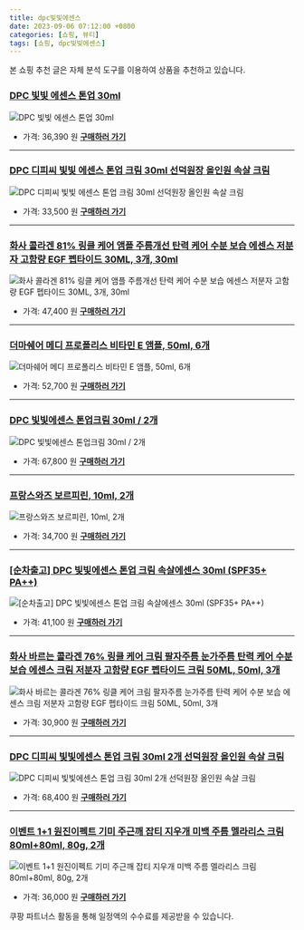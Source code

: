 ```yaml
---
title: dpc빛빛에센스
date: 2023-09-06 07:12:00 +0800
categories: [쇼핑, 뷰티]
tags: [쇼핑, dpc빛빛에센스]
---
```

본 쇼핑 추천 글은 자체 분석 도구를 이용하여 상품을 추천하고 있습니다.
### [DPC 빛빛 에센스 톤업 30ml](https://link.coupang.com/re/AFFSDP?lptag=AF1030537&pageKey=7530762198&itemId=19772418555&vendorItemId=86718502023&traceid=V0-153-f204d21a10b1e456&requestid=20230907071200341266314280&token=31850C%7CMIXED)
![DPC 빛빛 에센스 톤업 30ml](https://ads-partners.coupang.com/image1/bS9mFN5oPmKMlhM2bVukzknBuE0-HHCWC9lrGnI1RBKG8DujGjdu_Apo1_7Qg6FjPTw-57FexosmdK8vxPyNVaT3APYDDqVSVPiNGNsAWKfwrJNXNQMyDD8F51Mx04DCLFOl38POu9Ga2hXO136eh6IiL2C_8tLmQKuF9qJQA_ob5_6GQ86zP8fD1sodwnXvF3Kejq5u1S779cnXLonQXVuXKCYuVf_e78rtUs6-_ajUrDVP1K_gRTEjHnfx72nYAoDsyt9fSzh1Zwr_Dab3qlOJeeqTGtWqiQ_8UZ5v7H0=)
- 가격: 36,390 원
[**구매하러 가기**](https://link.coupang.com/re/AFFSDP?lptag=AF1030537&pageKey=7530762198&itemId=19772418555&vendorItemId=86718502023&traceid=V0-153-f204d21a10b1e456&requestid=20230907071200341266314280&token=31850C%7CMIXED)
---
### [DPC 디피씨 빛빛 에센스 톤업 크림 30ml 선덕원장 올인원 속살 크림](https://link.coupang.com/re/AFFSDP?lptag=AF1030537&pageKey=7544059002&itemId=19838632893&vendorItemId=86949867608&traceid=V0-153-134b41eebd48803c&requestid=20230907071200341266314280&token=31850C%7CMIXED)
![DPC 디피씨 빛빛 에센스 톤업 크림 30ml 선덕원장 올인원 속살 크림](https://ads-partners.coupang.com/image1/CD5dZISMKJytA651CDTD8lVFR9AtGLtqPo8XUyVHPRHYgwK_WgHtwuR_ajDQAyjcRa6AWITyKgUndJAkHXK3g-nl0HDvJyHsov5LJtc0ljK_JIFdFiHVpVCzw_uaSGdMVOFhX_FDGR0XcRnVp0ErZMaSOwFlwMkDoee_6sXJ34R8e9OuXGnXKvljBb47p62t7tsN1Y2SLHuJTa1tEIyGb7ahxxZuDjKcRkvwAo9ggppVAqs5kljdiTzhg7CrGHzI3cU-xjQr8PI9Aef1jBGXsnDnWJaSRpt387rVos4pnH0=)
- 가격: 33,500 원
[**구매하러 가기**](https://link.coupang.com/re/AFFSDP?lptag=AF1030537&pageKey=7544059002&itemId=19838632893&vendorItemId=86949867608&traceid=V0-153-134b41eebd48803c&requestid=20230907071200341266314280&token=31850C%7CMIXED)
---
### [화사 콜라겐 81% 링클 케어 앰플 주름개선 탄력 케어 수분 보습 에센스 저분자 고함량 EGF 펩타이드 30ML, 3개, 30ml](https://link.coupang.com/re/AFFSDP?lptag=AF1030537&pageKey=7360496665&itemId=18962318347&vendorItemId=86088201780&traceid=V0-153-d8992f0180ac1057&clickBeacon=XgfSQDhJvKSu4fuA3BSkXOUeamogv1O7wxU3zosY0zr8%2BAiLkSI0tiIxCJPItxI2CWdpXcs6OO6%2B2HRyEdZVKC70Yz%2BKJ3ozEQePeUEpnWOM8WwzcVWyOyE3WqGylZWghbK1UeU5BhyqXyhP6bDEH%2B5piiTaBd%2BOgnwbHM9LA6KrdLDKzW%2BRYPti66WgiNYAG%2FNk5DaGMvCk%2BEZzs2Ue41pW2Tj5vgiIKoCMiCY3DTK64GgOI3zInWk%2F5hQiFaupKOS%2FtOjh14GLzK3b6%2BpmCmo72hJa2VxLgsgR1b8E2BmtfitZFoj3iK7SMtQkX3CaDYRAHk%2FzD9Z%2FOEJwWs%2FLjktnRuu%2BAnb%2BbCm7kSXbcqWBtnqOU%2FGy6bfuG5bM7d57vYHOguX53g0QHsxvZ2r86%2Bj47ysvO%2B8XNovyuQW%2FXzLyTi%2FMuJWqZeLzZ0Z6XLTVXAuNHNFmAHhKR5Y3QT9hbCrG6Mh9GlkgB0U72gkoZrGwXJ6I72lURIZNe%2BdlJgwCHpAsFyM9TSgx7MdSHFlztX5b6CNLNwSGoh7%2F2gFdPsMM%2F4Ivc0PQZU74OayBquRadie%2B9K%2Fzpp8vLfWZnJQYYTCJ%2BMjzIM%2FW7PHcqKpZEeicRf2sA4dMetb7pZBY4%2B7uopEE5FMhYAKbV2S3So5wJEo1wSjKQQRcYfHXqmdKg2C9VmWgqhJHbQKZV9eGib%2BOgP1LsBsYle2EjRJYJsWT5OGjY9CqtXHgk4sjiXpzPkLzaHWAMmJUHcZpuC8d2dtE7SEhohNtFzC8tuGvbO3hAsGwlakS35R2UJLNh8QsGfEr7VTPsp%2B%2Fo0EjvfBnOKHkIYTK1Mg7%2FG1GiXixfztXJB1kUZ7ssVMM34TgA8aB8P%2BadEGGmSRAK2DuiNZTPwzY&requestid=20230907071200341266314280&token=31850C%7CMIXED)
![화사 콜라겐 81% 링클 케어 앰플 주름개선 탄력 케어 수분 보습 에센스 저분자 고함량 EGF 펩타이드 30ML, 3개, 30ml](https://ads-partners.coupang.com/image1/K4JC4bP_0eDJGiHcK31z7aevXX_SxvoJPQAqTVupZdkARCh4QjYYkCkcRgh7vXBL4AYclKcGiX7LHLja3Scfjfgf0MQXzIjmQifkqv9nZLpEwZD6ixOrGRnsd-kgz-PIQsVCxxohelX6cpue2fW9lHsG32N2sWd566evJvF-R7_UucLGBYe-at4aqJw2gc-j0q3ukauX8N145f0qnNa2UvHLYStyaEYqEqxi9yUOMoRDdxIGrpq-BHgk99tB6WOqg8JYRcdbed9frNesiXhBFP_MQ9YRWrJIKce3gIYHtCOrKrFD)
- 가격: 47,400 원
[**구매하러 가기**](https://link.coupang.com/re/AFFSDP?lptag=AF1030537&pageKey=7360496665&itemId=18962318347&vendorItemId=86088201780&traceid=V0-153-d8992f0180ac1057&clickBeacon=XgfSQDhJvKSu4fuA3BSkXOUeamogv1O7wxU3zosY0zr8%2BAiLkSI0tiIxCJPItxI2CWdpXcs6OO6%2B2HRyEdZVKC70Yz%2BKJ3ozEQePeUEpnWOM8WwzcVWyOyE3WqGylZWghbK1UeU5BhyqXyhP6bDEH%2B5piiTaBd%2BOgnwbHM9LA6KrdLDKzW%2BRYPti66WgiNYAG%2FNk5DaGMvCk%2BEZzs2Ue41pW2Tj5vgiIKoCMiCY3DTK64GgOI3zInWk%2F5hQiFaupKOS%2FtOjh14GLzK3b6%2BpmCmo72hJa2VxLgsgR1b8E2BmtfitZFoj3iK7SMtQkX3CaDYRAHk%2FzD9Z%2FOEJwWs%2FLjktnRuu%2BAnb%2BbCm7kSXbcqWBtnqOU%2FGy6bfuG5bM7d57vYHOguX53g0QHsxvZ2r86%2Bj47ysvO%2B8XNovyuQW%2FXzLyTi%2FMuJWqZeLzZ0Z6XLTVXAuNHNFmAHhKR5Y3QT9hbCrG6Mh9GlkgB0U72gkoZrGwXJ6I72lURIZNe%2BdlJgwCHpAsFyM9TSgx7MdSHFlztX5b6CNLNwSGoh7%2F2gFdPsMM%2F4Ivc0PQZU74OayBquRadie%2B9K%2Fzpp8vLfWZnJQYYTCJ%2BMjzIM%2FW7PHcqKpZEeicRf2sA4dMetb7pZBY4%2B7uopEE5FMhYAKbV2S3So5wJEo1wSjKQQRcYfHXqmdKg2C9VmWgqhJHbQKZV9eGib%2BOgP1LsBsYle2EjRJYJsWT5OGjY9CqtXHgk4sjiXpzPkLzaHWAMmJUHcZpuC8d2dtE7SEhohNtFzC8tuGvbO3hAsGwlakS35R2UJLNh8QsGfEr7VTPsp%2B%2Fo0EjvfBnOKHkIYTK1Mg7%2FG1GiXixfztXJB1kUZ7ssVMM34TgA8aB8P%2BadEGGmSRAK2DuiNZTPwzY&requestid=20230907071200341266314280&token=31850C%7CMIXED)
---
### [더마쉐어 메디 프로폴리스 비타민 E 앰플, 50ml, 6개](https://link.coupang.com/re/AFFSDP?lptag=AF1030537&pageKey=6717005203&itemId=18315191803&vendorItemId=83185801599&traceid=V0-153-ffed9fb51225c12c&clickBeacon=XgfSQDhJvKSu4fuA3BSkXOUeamogv1O7wxU3zosY0zr8%2BAiLkSI0tiIxCJPItxI2CWdpXcs6OO6%2B2HRyEdZVKC70Yz%2BKJ3ozEQePeUEpnWNdP%2BK%2Fpkl01nfQ1oXptMQxhbK1UeU5BhyqXyhP6bDEH%2BpB6ulmkzjxwkvqA3oPKlKT01l%2Btrg76%2FMRs%2BXcPgraG%2FNk5DaGMvCk%2BEZzs2Ue41pW2Tj5vgiIKoCMiCY3DTK64GgOI3zInWk%2F5hQiFaupqu8L%2FW2y%2FQmZNQIibfPQ%2F9C5mTNn6XMEO3FwpH7eWl2kqFT6b0PbVDsimOICEp4SruYLRz1EZqLgy5lWfFqWyMMdui6SA7HUwtsWomCGdkTDmIOxQ1LO4lYrIncaO%2B9hdm7hi6xISRv%2FGCU3gE2uX3xFk5eyq4LBqQhseNiIB17Y0rjIvzF0GkQ0X93R5dPvIzK8yOMvbkUtEaMckb%2FNdDqwVXiTclt23VOPG%2BmHJ0lb%2F2D16KuwR7DLip6eQHMQm55Mnln5DNxR2KL7PLERsi4Kc16QGmsP%2Ba1MjgekNQkmiiln1%2B4nRCbKUQP4mxTba8Ei%2BZKAgxJic3qgK2SSSbPcTQTF8%2Fzigb57Q6O6svA3815mRyiSVOzkOMCXSyVAq%2FOlZZEuQ%2FcdVmb%2BkD85uR227Wd7vLJYbYfLePbN4BlKvXRY%2FyegpWzJ3bmveWuq4LjrnWu5D%2FC%2FFrMne1csEVeZ%2Fl3b7FGhd3DwLY3pT1KIKIMUVuB%2BEWQceL8f6kXZxZMqRe1546hFrWf%2BogyWCro%2FYAPlfY1UOgpHEHe0EFEvcGdXqcVifX6kBf7i1RbJYCwlNaiFyRf0%2F8qrvzrdYtWHApaR5q25%2BlYIIaddsE6ERDWD7afuyIqrqtZbSUiz&requestid=20230907071200341266314280&token=31850C%7CMIXED)
![더마쉐어 메디 프로폴리스 비타민 E 앰플, 50ml, 6개](https://ads-partners.coupang.com/image1/UJBk99xKLdH-0ZGgUHTBWMs_FMzfo83ujm6zaRll8dKPfnor18-4cYoENWKr5nkiRz4AoMRyAWFVKWGAKZ_Usd3tzzU2XtyGkNK7aMaaNY3M352fRdR67ejCcPpVvaboAmTMJoBGzEE-k_IrmNEARrbaDSW4l0e9Dv5Kll_wFXxhwPk1slxamO89MM_N5Br-vuuCOKJ2jaK3w29rO9zwJQTAS3SQqRvJCSpX_AB35jCfqYu7JgrkBJe3HboEPOwQFo0XRjeAW8zaYXxrCzu0Spw6ltgXODHNwb2p6hGlqSSD_qS0Sg==)
- 가격: 52,700 원
[**구매하러 가기**](https://link.coupang.com/re/AFFSDP?lptag=AF1030537&pageKey=6717005203&itemId=18315191803&vendorItemId=83185801599&traceid=V0-153-ffed9fb51225c12c&clickBeacon=XgfSQDhJvKSu4fuA3BSkXOUeamogv1O7wxU3zosY0zr8%2BAiLkSI0tiIxCJPItxI2CWdpXcs6OO6%2B2HRyEdZVKC70Yz%2BKJ3ozEQePeUEpnWNdP%2BK%2Fpkl01nfQ1oXptMQxhbK1UeU5BhyqXyhP6bDEH%2BpB6ulmkzjxwkvqA3oPKlKT01l%2Btrg76%2FMRs%2BXcPgraG%2FNk5DaGMvCk%2BEZzs2Ue41pW2Tj5vgiIKoCMiCY3DTK64GgOI3zInWk%2F5hQiFaupqu8L%2FW2y%2FQmZNQIibfPQ%2F9C5mTNn6XMEO3FwpH7eWl2kqFT6b0PbVDsimOICEp4SruYLRz1EZqLgy5lWfFqWyMMdui6SA7HUwtsWomCGdkTDmIOxQ1LO4lYrIncaO%2B9hdm7hi6xISRv%2FGCU3gE2uX3xFk5eyq4LBqQhseNiIB17Y0rjIvzF0GkQ0X93R5dPvIzK8yOMvbkUtEaMckb%2FNdDqwVXiTclt23VOPG%2BmHJ0lb%2F2D16KuwR7DLip6eQHMQm55Mnln5DNxR2KL7PLERsi4Kc16QGmsP%2Ba1MjgekNQkmiiln1%2B4nRCbKUQP4mxTba8Ei%2BZKAgxJic3qgK2SSSbPcTQTF8%2Fzigb57Q6O6svA3815mRyiSVOzkOMCXSyVAq%2FOlZZEuQ%2FcdVmb%2BkD85uR227Wd7vLJYbYfLePbN4BlKvXRY%2FyegpWzJ3bmveWuq4LjrnWu5D%2FC%2FFrMne1csEVeZ%2Fl3b7FGhd3DwLY3pT1KIKIMUVuB%2BEWQceL8f6kXZxZMqRe1546hFrWf%2BogyWCro%2FYAPlfY1UOgpHEHe0EFEvcGdXqcVifX6kBf7i1RbJYCwlNaiFyRf0%2F8qrvzrdYtWHApaR5q25%2BlYIIaddsE6ERDWD7afuyIqrqtZbSUiz&requestid=20230907071200341266314280&token=31850C%7CMIXED)
---
### [DPC 빛빛에센스 톤업크림 30ml / 2개](https://link.coupang.com/re/AFFSDP?lptag=AF1030537&pageKey=7530760766&itemId=19772412446&vendorItemId=86743883038&traceid=V0-153-3fdc32e81f5a2c4a&requestid=20230907071200341266314280&token=31850C%7CMIXED)
![DPC 빛빛에센스 톤업크림 30ml / 2개](https://ads-partners.coupang.com/image1/iJ_rqz9CQoCrtCypiPRvNOyzgHfu0OeJsG4knyAoLqsfVLnk5OVpgrYBvye60cF-mQ1mTyl5dLvThWDzL4h5bnBhXW6OLULeWH3TAHovhlfEokSE-pdvL4yyroIPe1-gYL8CpWJPDMx6K_VlJtxSa_reEl0Wkcy8hRCbR2qCfwV4PYXsETFj5BpaH74Wwj0TgCYG_mnx5HwGXvnsdXqb40jTx-Hdl-GRHGmKMxMbrz3HLtMTBl_6YcwNDkZ8nKRP2o1K3hgG2FmBnmQY6l9n4FWbBq6CvyX5N_5CQZQHzp_D)
- 가격: 67,800 원
[**구매하러 가기**](https://link.coupang.com/re/AFFSDP?lptag=AF1030537&pageKey=7530760766&itemId=19772412446&vendorItemId=86743883038&traceid=V0-153-3fdc32e81f5a2c4a&requestid=20230907071200341266314280&token=31850C%7CMIXED)
---
### [프랑스와즈 보르피린, 10ml, 2개](https://link.coupang.com/re/AFFSDP?lptag=AF1030537&pageKey=88490232&itemId=19169820846&vendorItemId=86288059852&traceid=V0-153-7c5f32082acb9098&clickBeacon=XgfSQDhJvKSu4fuA3BSkXOUeamogv1O7wxU3zosY0zr8%2BAiLkSI0tiIxCJPItxI2CWdpXcs6OO6%2B2HRyEdZVKC70Yz%2BKJ3ozEQePeUEpnWM1r7QNbPHh0qsPprD5nneqhbK1UeU5BhyqXyhP6bDEH%2BKE6%2FbkD9wTQGEhvJMVn7%2FPPbvAuUvgRyrRiG5QiHyoG%2FNk5DaGMvCk%2BEZzs2Ue41pW2Tj5vgiIKoCMiCY3DTK64GgOI3zInWk%2F5hQiFaupNDjaNFnmpgQepP3xuYJJ32OOVlYzKVmplaa9zV%2BOC1%2FI%2FFLDyJqfxrzkKCqAtWZHjmNyF%2B5jhIxlq2QSDQ84Nscg7uN5n4yG2mxBzv1fd2ZnLne6BvS75DzsgGwSuKy7Y7Z9OY%2FpxX8OMJABT1%2BKHcWXporD8fYOPFdPKOf89i1x%2BE3eIvdP783YJupO73aRWvqbdEr4jOQa1mcg47G0lHM17tKTgiBXtLYSoBwVkWEmiiln1%2B4nRCbKUQP4mxTba8Ei%2BZKAgxJic3qgK2SSSQ1aJotLu3XT1dqFZREbmmcOt7%2Ffgc%2FR9N39NFibEF%2Fz%2BMUgTZxXR1VzmmaMlUexdjhWPM5AciyfUpfyLWVqO0r2r8C3ds1BWSzhm4y5uMwEvYa6ygj0Scy1iZyhUHNKhV8kWMLJPWxXFsl%2FI%2FLZTqyFHc8tY%2FSO4pwbe3l700iNhG6u17oedpc5zMuV%2B9eibA3y9i8HHMWJVs%2FUanv1XLMt8dvkblbLsFGu3MFo3gAga7%2FVoeac9Juu4hvd6IzaQEuYQnjQv90dUpSb4KsdtUVC1OxuRlJmzr%2BL4%2FQATeNj%2BdtEDT7bbcMo8eltMzBpeXT6T%2F2P1kWolmMwzFX3MgeBzq4Cwcc6kXX%2FqQVtpoWP&requestid=20230907071200341266314280&token=31850C%7CMIXED)
![프랑스와즈 보르피린, 10ml, 2개](https://ads-partners.coupang.com/image1/mhBM7yC-zcvyXVt9mtIwSX3wYCFm0KDIlrw0BNbiqXqUj5AGaYgu4alegUT3Tij0bSnYA_0UMuRd3KDUGqGKW8AtpXknKfOB4RyvNxy0egbP2KBDXMZlP04YjxDMVBMbz3uxnd6quOVCGigC7p2bTUCGDxtBVcCFFtwLNMcisYJdUOKXnDRIfMp584N8_xh3biYMkfPdKkJwMxhGh77sAzmm3il-zUICOW1WOxxZEu4q-ugDrKqJMZ6Yk0Syi6P8EmCK1JQN5dTrOQk_oQVFvq9AkdaIURGgQQ==)
- 가격: 34,700 원
[**구매하러 가기**](https://link.coupang.com/re/AFFSDP?lptag=AF1030537&pageKey=88490232&itemId=19169820846&vendorItemId=86288059852&traceid=V0-153-7c5f32082acb9098&clickBeacon=XgfSQDhJvKSu4fuA3BSkXOUeamogv1O7wxU3zosY0zr8%2BAiLkSI0tiIxCJPItxI2CWdpXcs6OO6%2B2HRyEdZVKC70Yz%2BKJ3ozEQePeUEpnWM1r7QNbPHh0qsPprD5nneqhbK1UeU5BhyqXyhP6bDEH%2BKE6%2FbkD9wTQGEhvJMVn7%2FPPbvAuUvgRyrRiG5QiHyoG%2FNk5DaGMvCk%2BEZzs2Ue41pW2Tj5vgiIKoCMiCY3DTK64GgOI3zInWk%2F5hQiFaupNDjaNFnmpgQepP3xuYJJ32OOVlYzKVmplaa9zV%2BOC1%2FI%2FFLDyJqfxrzkKCqAtWZHjmNyF%2B5jhIxlq2QSDQ84Nscg7uN5n4yG2mxBzv1fd2ZnLne6BvS75DzsgGwSuKy7Y7Z9OY%2FpxX8OMJABT1%2BKHcWXporD8fYOPFdPKOf89i1x%2BE3eIvdP783YJupO73aRWvqbdEr4jOQa1mcg47G0lHM17tKTgiBXtLYSoBwVkWEmiiln1%2B4nRCbKUQP4mxTba8Ei%2BZKAgxJic3qgK2SSSQ1aJotLu3XT1dqFZREbmmcOt7%2Ffgc%2FR9N39NFibEF%2Fz%2BMUgTZxXR1VzmmaMlUexdjhWPM5AciyfUpfyLWVqO0r2r8C3ds1BWSzhm4y5uMwEvYa6ygj0Scy1iZyhUHNKhV8kWMLJPWxXFsl%2FI%2FLZTqyFHc8tY%2FSO4pwbe3l700iNhG6u17oedpc5zMuV%2B9eibA3y9i8HHMWJVs%2FUanv1XLMt8dvkblbLsFGu3MFo3gAga7%2FVoeac9Juu4hvd6IzaQEuYQnjQv90dUpSb4KsdtUVC1OxuRlJmzr%2BL4%2FQATeNj%2BdtEDT7bbcMo8eltMzBpeXT6T%2F2P1kWolmMwzFX3MgeBzq4Cwcc6kXX%2FqQVtpoWP&requestid=20230907071200341266314280&token=31850C%7CMIXED)
---
### [[순차출고] DPC 빛빛에센스 톤업 크림 속살에센스 30ml (SPF35+ PA++)](https://link.coupang.com/re/AFFSDP?lptag=AF1030537&pageKey=7444260405&itemId=19365419329&vendorItemId=86705023088&traceid=V0-153-e3d8f2a09d87dd97&requestid=20230907071200341266314280&token=31850C%7CMIXED)
![[순차출고] DPC 빛빛에센스 톤업 크림 속살에센스 30ml (SPF35+ PA++)](https://ads-partners.coupang.com/image1/t5thFZm9GMfWElnWt6iIcxfrm_GExhgPTVPXoK7zpE0iCAX3pS1kw15odwPkCdZKw_x8LnneE5amurYHfsKaMqkiyO16QBpcCWIOWqD_JaCdJbt-Nf7LdNzwRPcJBDDYrDzowWfNHxGHD2knVI94lBVio_0yRUPM2scGq-t6jiqlct_amLYLQpHpGBDB8FqE3ZlNO8FFcRHkKAfxcnmwQvhByi0O8kWHeohe4lVpCMfvpA467i6vj5mbve6CPZxin3tQMj2H43aY0J2WTetCkRdZBNRUEtBt57TXL75lmYY=)
- 가격: 41,100 원
[**구매하러 가기**](https://link.coupang.com/re/AFFSDP?lptag=AF1030537&pageKey=7444260405&itemId=19365419329&vendorItemId=86705023088&traceid=V0-153-e3d8f2a09d87dd97&requestid=20230907071200341266314280&token=31850C%7CMIXED)
---
### [화사 바르는 콜라겐 76% 링클 케어 크림 팔자주름 눈가주름 탄력 케어 수분 보습 에센스 크림 저분자 고함량 EGF 펩타이드 크림 50ML, 50ml, 3개](https://link.coupang.com/re/AFFSDP?lptag=AF1030537&pageKey=7368560771&itemId=19002003128&vendorItemId=84377411924&traceid=V0-153-7990a958fd633467&clickBeacon=XgfSQDhJvKSu4fuA3BSkXOUeamogv1O7wxU3zosY0zr8%2BAiLkSI0tiIxCJPItxI2CWdpXcs6OO6%2B2HRyEdZVKC70Yz%2BKJ3ozEQePeUEpnWOdJg%2BvD3RqTertbPXoVfMPTwcJ0LdX%2BKN8rC9U7YehnzQCjj5t0L4XxF47SgnyH6v3UQOSQjp%2F5JpLDdcZfJ7CG%2FNk5DaGMvCk%2BEZzs2Ue41pW2Tj5vgiIKoCMiCY3DTK64GgOI3zInWk%2F5hQiFaupNt3W5YLI0lzxhZ0Nhj4q4y%2Bq6svgnFgRNQKanSTVLv3STW%2BsR3rhk5oR6oPmuJfQ4Ia9bEPJCKuXJQoS9rFJJgfrEOYlfzLeCIfbsQfKen3YUNZKUnbEqYW1VJhjCkzaKlXMO%2B2q6zhfGflkxveZ3MZJmWxVyM9BFwTTJT9eg9zvC76x45UdN9NWokBLwRhNWvqbdEr4jOQa1mcg47G0lCLGCAHcJDmXRKm2twEMzTm%2F1O2C88A9c7zKYnazJ2bVCIFwe7haL3UrTi5vPgWIQbGIfkIv3RvL4%2FrOFQrqLe81Lc25gOHNfCrp%2BuFRJqCtcnZDksWZAC82uBr%2BnGbXiPIeY2ZeIGVYKUMY%2FodCiJPmeOKYzTGhLjaMiraWHvgUlunBAcj54vThWA3jP%2BtbThE0udvRdEkljMsYOqhagQYN%2FDgPXvfGt91fHoo%2FiLhLW3%2BtIaByc64iap%2FAX05hgZDGDcrh22hFmM4dLoJug5IitZKsgPkmuXQlPsHH0rOlJzTUXUvmu1%2Fu6RTimfVU6lwrXDG%2Fg0OAK%2Fyfv1tk3%2FCbsOaDQ25Iv3UfpbCwZn%2BnIFSSxJc18w131d0y2osIiAJWPWhiG29ku9aURHSF9W4Q5TLjPQakngng4ROfyDYs&requestid=20230907071200341266314280&token=31850C%7CMIXED)
![화사 바르는 콜라겐 76% 링클 케어 크림 팔자주름 눈가주름 탄력 케어 수분 보습 에센스 크림 저분자 고함량 EGF 펩타이드 크림 50ML, 50ml, 3개](https://ads-partners.coupang.com/image1/AGIbUd8mVGYwaTXpAJrcZUVguLAplZu_eyiYbGmnBZ91M6bYyrSvFIkn_IQ1VhSXXXdKa0dxXw4oxPNkvlawyNgL8tdBRtH50w5QtBBM8anBzxWu1VasAVcO7mSbO8G4tA7TimHXYkb5Frt7J-V-poUfsEJabAWiD78EueeP2BiXpyns2p6XxCSUoCHwEXd6q-bHqJtA_dnXW43huMPeMurIfdA4g6RCDoX6NqTL_G_-qvX-UyJ5O_83drGhZPoz-0H-ycOuKU9mUxsBewgRrCit532ANaH2g8eDZQ81l1mJE23Ejw==)
- 가격: 30,900 원
[**구매하러 가기**](https://link.coupang.com/re/AFFSDP?lptag=AF1030537&pageKey=7368560771&itemId=19002003128&vendorItemId=84377411924&traceid=V0-153-7990a958fd633467&clickBeacon=XgfSQDhJvKSu4fuA3BSkXOUeamogv1O7wxU3zosY0zr8%2BAiLkSI0tiIxCJPItxI2CWdpXcs6OO6%2B2HRyEdZVKC70Yz%2BKJ3ozEQePeUEpnWOdJg%2BvD3RqTertbPXoVfMPTwcJ0LdX%2BKN8rC9U7YehnzQCjj5t0L4XxF47SgnyH6v3UQOSQjp%2F5JpLDdcZfJ7CG%2FNk5DaGMvCk%2BEZzs2Ue41pW2Tj5vgiIKoCMiCY3DTK64GgOI3zInWk%2F5hQiFaupNt3W5YLI0lzxhZ0Nhj4q4y%2Bq6svgnFgRNQKanSTVLv3STW%2BsR3rhk5oR6oPmuJfQ4Ia9bEPJCKuXJQoS9rFJJgfrEOYlfzLeCIfbsQfKen3YUNZKUnbEqYW1VJhjCkzaKlXMO%2B2q6zhfGflkxveZ3MZJmWxVyM9BFwTTJT9eg9zvC76x45UdN9NWokBLwRhNWvqbdEr4jOQa1mcg47G0lCLGCAHcJDmXRKm2twEMzTm%2F1O2C88A9c7zKYnazJ2bVCIFwe7haL3UrTi5vPgWIQbGIfkIv3RvL4%2FrOFQrqLe81Lc25gOHNfCrp%2BuFRJqCtcnZDksWZAC82uBr%2BnGbXiPIeY2ZeIGVYKUMY%2FodCiJPmeOKYzTGhLjaMiraWHvgUlunBAcj54vThWA3jP%2BtbThE0udvRdEkljMsYOqhagQYN%2FDgPXvfGt91fHoo%2FiLhLW3%2BtIaByc64iap%2FAX05hgZDGDcrh22hFmM4dLoJug5IitZKsgPkmuXQlPsHH0rOlJzTUXUvmu1%2Fu6RTimfVU6lwrXDG%2Fg0OAK%2Fyfv1tk3%2FCbsOaDQ25Iv3UfpbCwZn%2BnIFSSxJc18w131d0y2osIiAJWPWhiG29ku9aURHSF9W4Q5TLjPQakngng4ROfyDYs&requestid=20230907071200341266314280&token=31850C%7CMIXED)
---
### [DPC 디피씨 빛빛에센스 톤업 크림 30ml 2개 선덕원장 올인원 속살 크림](https://link.coupang.com/re/AFFSDP?lptag=AF1030537&pageKey=7544026661&itemId=19838497641&vendorItemId=86949868877&traceid=V0-153-41b4c8c9d87d155f&requestid=20230907071200341266314280&token=31850C%7CMIXED)
![DPC 디피씨 빛빛에센스 톤업 크림 30ml 2개 선덕원장 올인원 속살 크림](https://ads-partners.coupang.com/image1/ez9RTE6WRKvkW0tZe_QuIU_HXoGTyNnZS7VWc9Bqsc_hVQqSkLITClnJeGf_cfL4AhQENHA1X_HzPR6Ha7heKxlK4JMv0ckz_bi93IY3J-ecIwX1Y0YhcXEsqbbggpqZYQOJ7I7NehrayKKBRyoqCt_aWvgyTn6NblBa67oZW-aTZvFCoLnxJNF0eTJQKG_UCr0WOuVj_JcKeg_eU59P4FbTUHAAJQ4stHUN8heZTfofnsi2GIi38f-PbDWbDgw_q-Nxrq3eXPhlTmq87tTCHvRO9mnFYUKJbNrBAnviirs=)
- 가격: 68,400 원
[**구매하러 가기**](https://link.coupang.com/re/AFFSDP?lptag=AF1030537&pageKey=7544026661&itemId=19838497641&vendorItemId=86949868877&traceid=V0-153-41b4c8c9d87d155f&requestid=20230907071200341266314280&token=31850C%7CMIXED)
---
### [이벤트 1+1 원진이펙트 기미 주근깨 잡티 지우개 미백 주름 멜라리스 크림 80ml+80ml, 80g, 2개](https://link.coupang.com/re/AFFSDP?lptag=AF1030537&pageKey=6801547585&itemId=16187973914&vendorItemId=83383180770&traceid=V0-153-1bfbf407001d08de&clickBeacon=XgfSQDhJvKSu4fuA3BSkXOUeamogv1O7wxU3zosY0zr8%2BAiLkSI0tiIxCJPItxI2CWdpXcs6OO6%2B2HRyEdZVKC70Yz%2BKJ3ozEQePeUEpnWOAo5SyOfgmDyDxUPQ2gyFkTwcJ0LdX%2BKN8rC9U7Yehn9%2FLHwY5AEK6vDVGKKH87%2BvlBtbwOOLQx9ThGQG3wec5G%2FNk5DaGMvCk%2BEZzs2Ue41pW2Tj5vgiIKoCMiCY3DTK64GgOI3zInWk%2F5hQiFaupw%2Bg8qHcvgvM8Lf04ZlIaqNm2wYEyV5vta%2BEPKSLcC5prSoc%2FgV%2Bpk9xoqgiiPH7A%2BERngky00rfhTp9SM00UwzXMf%2BftRJ32pbzJXHnqRtcjbIJu3VE3h4p5E%2FPzMZ4sZiENMmGd6R43AxbmWhdFhrAfTzcZ6unAWDBD5LGh3Hs3KXMsGFBo6ACYlP5Jyj50aP%2B%2B%2B1boGFc8ZqE7XpQ5Y3VMY1EHgsE7OIdZtVUBN9MM%2F4Ivc0PQZU74OayBquRadie%2B9K%2Fzpp8vLfWZnJQYYd%2BMEcMJh2kLNuZzK%2Ff3jup6O76QngluFbXTLDsRJn9SFpGdEL5rnahcqXCo85GrgJR6h88LoBXjM%2FCNiu%2FfLfzLJTfO95QjOibMGNGubYorrNg2lTsgMsoqiIHDYA%2Flrsf194hJ9Y7sOXpCe33eZGjVXpHXFsEcry5xdcvOXlvVvYa6ygj0Scy1iZyhUHNKhQw%2FHuEWlkgkMrzf4kmCuLfa%2FXOJOmpRw80oGeU52XRngjBhOy4yQeAiEdOfoREN0Kpia1vE3u%2BNwOlL6gFfYoyPPcwq2ZJfXo0pEa0BAyNLUuiVo%2BpnyW1f2EET6zOFRa3NuKEyaCRPwX6ezBnUwFdAc5J0KwE962F9T8VBj7M6&requestid=20230907071200341266314280&token=31850C%7CMIXED)
![이벤트 1+1 원진이펙트 기미 주근깨 잡티 지우개 미백 주름 멜라리스 크림 80ml+80ml, 80g, 2개](https://ads-partners.coupang.com/image1/iTkpFqz7B5l1JXj7iQkemluef53gSTmQWf8dDtmNz4vEwgt3MTuoEP-htjDS9Y6alzYnxM4q1NADlklBxahz8Ksye-84YaOLJ0LI7_OWrZPSsU4D1xP76IjTFQClJ0tq9b9BU819KO4wD-fyBRHCGn8C0Mp6oCVsJP0rtIyGnflCMTlnjJ-8vvHrhMvMQQpnDLMJ3BgZymYA3-jLywPqsjXno39qPB20BjvEYm6nKIgOLIpdUISJgiMlooYqiD68GBBCkW6QDLHYMcX5V2ox9o28SJEf77_VuNbrbfIQHkSeI-DiRA==)
- 가격: 36,000 원
[**구매하러 가기**](https://link.coupang.com/re/AFFSDP?lptag=AF1030537&pageKey=6801547585&itemId=16187973914&vendorItemId=83383180770&traceid=V0-153-1bfbf407001d08de&clickBeacon=XgfSQDhJvKSu4fuA3BSkXOUeamogv1O7wxU3zosY0zr8%2BAiLkSI0tiIxCJPItxI2CWdpXcs6OO6%2B2HRyEdZVKC70Yz%2BKJ3ozEQePeUEpnWOAo5SyOfgmDyDxUPQ2gyFkTwcJ0LdX%2BKN8rC9U7Yehn9%2FLHwY5AEK6vDVGKKH87%2BvlBtbwOOLQx9ThGQG3wec5G%2FNk5DaGMvCk%2BEZzs2Ue41pW2Tj5vgiIKoCMiCY3DTK64GgOI3zInWk%2F5hQiFaupw%2Bg8qHcvgvM8Lf04ZlIaqNm2wYEyV5vta%2BEPKSLcC5prSoc%2FgV%2Bpk9xoqgiiPH7A%2BERngky00rfhTp9SM00UwzXMf%2BftRJ32pbzJXHnqRtcjbIJu3VE3h4p5E%2FPzMZ4sZiENMmGd6R43AxbmWhdFhrAfTzcZ6unAWDBD5LGh3Hs3KXMsGFBo6ACYlP5Jyj50aP%2B%2B%2B1boGFc8ZqE7XpQ5Y3VMY1EHgsE7OIdZtVUBN9MM%2F4Ivc0PQZU74OayBquRadie%2B9K%2Fzpp8vLfWZnJQYYd%2BMEcMJh2kLNuZzK%2Ff3jup6O76QngluFbXTLDsRJn9SFpGdEL5rnahcqXCo85GrgJR6h88LoBXjM%2FCNiu%2FfLfzLJTfO95QjOibMGNGubYorrNg2lTsgMsoqiIHDYA%2Flrsf194hJ9Y7sOXpCe33eZGjVXpHXFsEcry5xdcvOXlvVvYa6ygj0Scy1iZyhUHNKhQw%2FHuEWlkgkMrzf4kmCuLfa%2FXOJOmpRw80oGeU52XRngjBhOy4yQeAiEdOfoREN0Kpia1vE3u%2BNwOlL6gFfYoyPPcwq2ZJfXo0pEa0BAyNLUuiVo%2BpnyW1f2EET6zOFRa3NuKEyaCRPwX6ezBnUwFdAc5J0KwE962F9T8VBj7M6&requestid=20230907071200341266314280&token=31850C%7CMIXED)


쿠팡 파트너스 활동을 통해 일정액의 수수료를 제공받을 수 있습니다.
